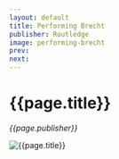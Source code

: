 ```yaml
---
layout: default
title: Performing Brecht
publisher: Routledge
image: performing-brecht
prev: 
next:
---
```


# {{page.title}}<br />
*{{page.publisher}}*

![{{page.title}}]({{page.image}}.webp "{{page.title}}")